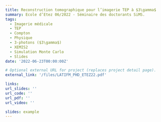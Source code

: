 ```yaml
---
title: Reconstruction tomographique pour l’imagerie TEP à $3\gamma$
summary: Ecole d’Etez 06/2022 - Séminaire des doctorants SiMS.
tags:
  - Imagerie médicale 
  - TEP
  - Compton
  - Physique
  - 3-photons ($3\gamma$)
  - XEMIS2
  - Simulation Monte Carlo
  - Slides
date: '2022-06-23T00:00:00Z'

# Optional external URL for project (replaces project detail page).
external_link: '/files/LATIFM_PHD_ETEZ22.pdf'

links:
url_slides: ''
url_code: ''
url_pdf: ''
url_video: ''

slides: example
---
```

